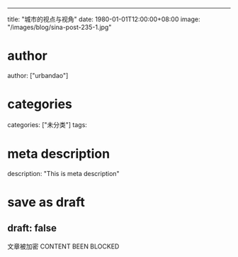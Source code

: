 
---
title: "城市的视点与视角"
date: 1980-01-01T12:00:00+08:00
image: "/images/blog/sina-post-235-1.jpg"
# author
author: ["urbandao"]
# categories
categories: ["未分类"]
tags: 
# meta description
description: "This is meta description"
# save as draft
draft: false
---

文章被加密 CONTENT BEEN BLOCKED
